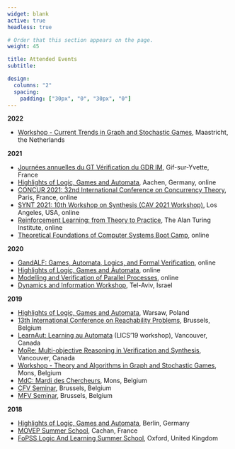 ```yaml
---
widget: blank
active: true
headless: true

# Order that this section appears on the page.
weight: 45

title: Attended Events
subtitle:

design:
  columns: "2"
  spacing:
    padding: ["30px", "0", "30px", "0"]
---
```

**2022**
* [Workshop - Current Trends in Graph and Stochastic Games](https://gamenet22.csc.liv.ac.uk), Maastricht, the Netherlands

**2021**
* [Journées annuelles du GT Vérification du GDR IM](https://www.gdr-im.fr/event/gt-verif-2021/), Gif-sur-Yvette, France
* [Highlights of Logic, Games and Automata](http://highlights-conference.org/aachen), Aachen, Germany, online
* [CONCUR 2021: 32nd International Conference on Concurrency Theory](https://qonfest2021.lacl.fr/concur21.php), Paris, France, online
* [SYNT 2021: 10th Workshop on Synthesis (CAV 2021 Workshop)](https://workshops.inf.ed.ac.uk/SYNT2021/), Los Angeles, USA, online
* [Reinforcement Learning: from Theory to Practice](https://www.turingevents.co.uk/turingevents/frontend/reg/thome.csp?pageID=23477&eventID=73&traceRedir=2), The Alan Turing Institute, online
* [Theoretical Foundations of Computer Systems Boot Camp](https://simons.berkeley.edu/workshops/tfcs2021-boot-camp), online

**2020**

* [GandALF: Games, Automata, Logics, and Formal Verification](https://di.ulb.ac.be/verif/gandalf2020/), online
* [Highlights of Logic, Games and Automata](http://highlights-conference.org/online/), online
* [Modelling and Verification of Parallel Processes](http://projects-verimag.imag.fr/movep2020/), online
* [Dynamics and Information Workshop](https://sites.google.com/view/dynamicsandinformation2020tau/home), Tel-Aviv, Israel

**2019**

* [Highlights of Logic, Games and Automata](http://highlights-conference.org/warsaw), Warsaw, Poland
* [13th International Conference on Reachability Problems](https://sites.uclouvain.be/rp2019/), Brussels, Belgium
* [LearnAut: Learning au Automata](https://learnaut19.github.io/) (LICS’19 workshop), Vancouver, Canada
* [MoRe: Multi-objective Reasoning in Verification and Synthesis](http://math.umons.ac.be/more2019), Vancouver, Canada
* [Workshop - Theory and Algorithms in Graph and Stochastic Games](http://math.umons.ac.be/gamenet19), Mons, Belgium
* [MdC: Mardi des Chercheurs](http://hosting.umons.ac.be/aspnet/mdc2019/), Mons, Belgium
* [CFV Seminar](http://cfv.ulb.ac.be/?q&amp;#x3D;seminars_table), Brussels, Belgium
* [MFV Seminar](http://di.ulb.ac.be/verif/seminar/index.html), Brussels, Belgium

**2018**

* [Highlights of Logic, Games and Automata](http://highlights-conference.org/berlin/), Berlin, Germany
* [MOVEP Summer School](https://www.benedikt-bollig.org/movep-2018), Cachan, France
* [FoPSS Logic And Learning Summer School](https://www.floc2018.org/fopss/),  Oxford, United Kingdom

